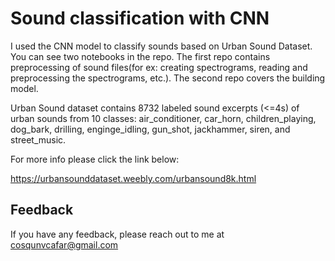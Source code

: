 
# Sound classification with CNN   

I used the CNN model to classify sounds based on Urban Sound Dataset. 
You can see two notebooks in the repo. 
The first repo contains preprocessing of sound files(for ex: creating spectrograms, reading and preprocessing the spectrograms, etc.). 
The second repo covers the building model.

Urban Sound dataset contains 8732 labeled sound excerpts (<=4s) of urban sounds from 10 classes:
air_conditioner, car_horn, children_playing, dog_bark, drilling, enginge_idling, gun_shot, jackhammer, siren, and street_music. 


For more info please click the link below:

https://urbansounddataset.weebly.com/urbansound8k.html




## Feedback

If you have any feedback, please reach out to me at cosqunvcafar@gmail.com

